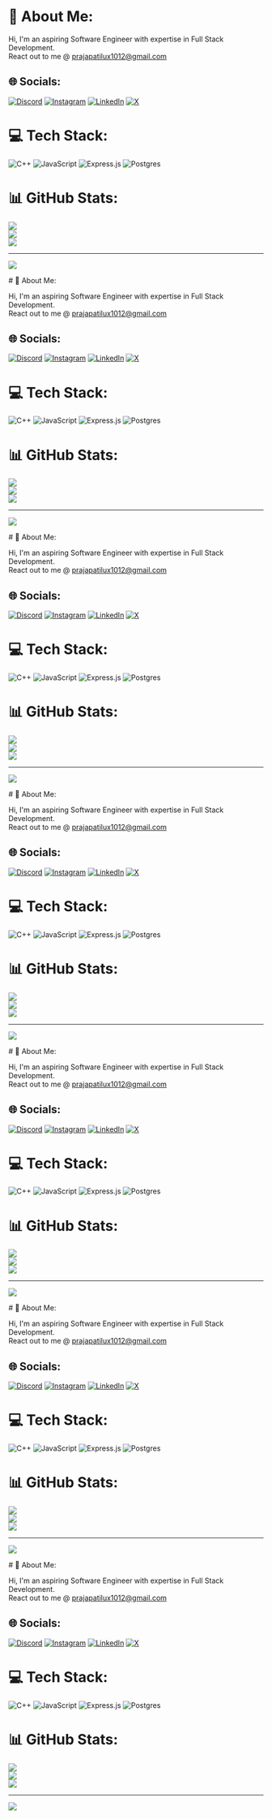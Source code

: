 # 💫 About Me:
Hi, I'm an aspiring Software Engineer with expertise in Full Stack Development. <br>React out to me @ prajapatilux1012@gmail.com


## 🌐 Socials:
[![Discord](https://img.shields.io/badge/Discord-%237289DA.svg?logo=discord&logoColor=white)](https://discord.gg/luxprajapati) [![Instagram](https://img.shields.io/badge/Instagram-%23E4405F.svg?logo=Instagram&logoColor=white)](https://instagram.com/luxprajapat.i) [![LinkedIn](https://img.shields.io/badge/LinkedIn-%230077B5.svg?logo=linkedin&logoColor=white)](https://linkedin.com/in/luxprajapati) [![X](https://img.shields.io/badge/X-black.svg?logo=X&logoColor=white)](https://x.com/luxprajapati0) 

# 💻 Tech Stack:
![C++](https://img.shields.io/badge/c++-%2300599C.svg?style=for-the-badge&logo=c%2B%2B&logoColor=white) ![JavaScript](https://img.shields.io/badge/javascript-%23323330.svg?style=for-the-badge&logo=javascript&logoColor=%23F7DF1E) ![Express.js](https://img.shields.io/badge/express.js-%23404d59.svg?style=for-the-badge&logo=express&logoColor=%2361DAFB) ![Postgres](https://img.shields.io/badge/postgres-%23316192.svg?style=for-the-badge&logo=postgresql&logoColor=white)
# 📊 GitHub Stats:
![](https://github-readme-stats.vercel.app/api?username=luxprajapati&theme=dark&hide_border=false&include_all_commits=false&count_private=false)<br/>
![](https://github-readme-streak-stats.herokuapp.com/?user=luxprajapati&theme=dark&hide_border=false)<br/>
![](https://github-readme-stats.vercel.app/api/top-langs/?username=luxprajapati&theme=dark&hide_border=false&include_all_commits=false&count_private=false&layout=compact)

---
[![](https://visitcount.itsvg.in/api?id=luxprajapati&icon=0&color=6)](https://visitcount.itsvg.in)

<!-- Proudly created with GPRM ( https://gprm.itsvg.in ) --># 💫 About Me:
Hi, I'm an aspiring Software Engineer with expertise in Full Stack Development. <br>React out to me @ prajapatilux1012@gmail.com


## 🌐 Socials:
[![Discord](https://img.shields.io/badge/Discord-%237289DA.svg?logo=discord&logoColor=white)](https://discord.gg/luxprajapati) [![Instagram](https://img.shields.io/badge/Instagram-%23E4405F.svg?logo=Instagram&logoColor=white)](https://instagram.com/luxprajapat.i) [![LinkedIn](https://img.shields.io/badge/LinkedIn-%230077B5.svg?logo=linkedin&logoColor=white)](https://linkedin.com/in/luxprajapati) [![X](https://img.shields.io/badge/X-black.svg?logo=X&logoColor=white)](https://x.com/luxprajapati0) 

# 💻 Tech Stack:
![C++](https://img.shields.io/badge/c++-%2300599C.svg?style=for-the-badge&logo=c%2B%2B&logoColor=white) ![JavaScript](https://img.shields.io/badge/javascript-%23323330.svg?style=for-the-badge&logo=javascript&logoColor=%23F7DF1E) ![Express.js](https://img.shields.io/badge/express.js-%23404d59.svg?style=for-the-badge&logo=express&logoColor=%2361DAFB) ![Postgres](https://img.shields.io/badge/postgres-%23316192.svg?style=for-the-badge&logo=postgresql&logoColor=white)
# 📊 GitHub Stats:
![](https://github-readme-stats.vercel.app/api?username=luxprajapati&theme=dark&hide_border=false&include_all_commits=false&count_private=false)<br/>
![](https://github-readme-streak-stats.herokuapp.com/?user=luxprajapati&theme=dark&hide_border=false)<br/>
![](https://github-readme-stats.vercel.app/api/top-langs/?username=luxprajapati&theme=dark&hide_border=false&include_all_commits=false&count_private=false&layout=compact)

---
[![](https://visitcount.itsvg.in/api?id=luxprajapati&icon=0&color=6)](https://visitcount.itsvg.in)

<!-- Proudly created with GPRM ( https://gprm.itsvg.in ) --># 💫 About Me:
Hi, I'm an aspiring Software Engineer with expertise in Full Stack Development. <br>React out to me @ prajapatilux1012@gmail.com


## 🌐 Socials:
[![Discord](https://img.shields.io/badge/Discord-%237289DA.svg?logo=discord&logoColor=white)](https://discord.gg/luxprajapati) [![Instagram](https://img.shields.io/badge/Instagram-%23E4405F.svg?logo=Instagram&logoColor=white)](https://instagram.com/luxprajapat.i) [![LinkedIn](https://img.shields.io/badge/LinkedIn-%230077B5.svg?logo=linkedin&logoColor=white)](https://linkedin.com/in/luxprajapati) [![X](https://img.shields.io/badge/X-black.svg?logo=X&logoColor=white)](https://x.com/luxprajapati0) 

# 💻 Tech Stack:
![C++](https://img.shields.io/badge/c++-%2300599C.svg?style=for-the-badge&logo=c%2B%2B&logoColor=white) ![JavaScript](https://img.shields.io/badge/javascript-%23323330.svg?style=for-the-badge&logo=javascript&logoColor=%23F7DF1E) ![Express.js](https://img.shields.io/badge/express.js-%23404d59.svg?style=for-the-badge&logo=express&logoColor=%2361DAFB) ![Postgres](https://img.shields.io/badge/postgres-%23316192.svg?style=for-the-badge&logo=postgresql&logoColor=white)
# 📊 GitHub Stats:
![](https://github-readme-stats.vercel.app/api?username=luxprajapati&theme=dark&hide_border=false&include_all_commits=false&count_private=false)<br/>
![](https://github-readme-streak-stats.herokuapp.com/?user=luxprajapati&theme=dark&hide_border=false)<br/>
![](https://github-readme-stats.vercel.app/api/top-langs/?username=luxprajapati&theme=dark&hide_border=false&include_all_commits=false&count_private=false&layout=compact)

---
[![](https://visitcount.itsvg.in/api?id=luxprajapati&icon=0&color=6)](https://visitcount.itsvg.in)

<!-- Proudly created with GPRM ( https://gprm.itsvg.in ) --># 💫 About Me:
Hi, I'm an aspiring Software Engineer with expertise in Full Stack Development. <br>React out to me @ prajapatilux1012@gmail.com


## 🌐 Socials:
[![Discord](https://img.shields.io/badge/Discord-%237289DA.svg?logo=discord&logoColor=white)](https://discord.gg/luxprajapati) [![Instagram](https://img.shields.io/badge/Instagram-%23E4405F.svg?logo=Instagram&logoColor=white)](https://instagram.com/luxprajapat.i) [![LinkedIn](https://img.shields.io/badge/LinkedIn-%230077B5.svg?logo=linkedin&logoColor=white)](https://linkedin.com/in/luxprajapati) [![X](https://img.shields.io/badge/X-black.svg?logo=X&logoColor=white)](https://x.com/luxprajapati0) 

# 💻 Tech Stack:
![C++](https://img.shields.io/badge/c++-%2300599C.svg?style=for-the-badge&logo=c%2B%2B&logoColor=white) ![JavaScript](https://img.shields.io/badge/javascript-%23323330.svg?style=for-the-badge&logo=javascript&logoColor=%23F7DF1E) ![Express.js](https://img.shields.io/badge/express.js-%23404d59.svg?style=for-the-badge&logo=express&logoColor=%2361DAFB) ![Postgres](https://img.shields.io/badge/postgres-%23316192.svg?style=for-the-badge&logo=postgresql&logoColor=white)
# 📊 GitHub Stats:
![](https://github-readme-stats.vercel.app/api?username=luxprajapati&theme=dark&hide_border=false&include_all_commits=false&count_private=false)<br/>
![](https://github-readme-streak-stats.herokuapp.com/?user=luxprajapati&theme=dark&hide_border=false)<br/>
![](https://github-readme-stats.vercel.app/api/top-langs/?username=luxprajapati&theme=dark&hide_border=false&include_all_commits=false&count_private=false&layout=compact)

---
[![](https://visitcount.itsvg.in/api?id=luxprajapati&icon=0&color=6)](https://visitcount.itsvg.in)

<!-- Proudly created with GPRM ( https://gprm.itsvg.in ) --># 💫 About Me:
Hi, I'm an aspiring Software Engineer with expertise in Full Stack Development. <br>React out to me @ prajapatilux1012@gmail.com


## 🌐 Socials:
[![Discord](https://img.shields.io/badge/Discord-%237289DA.svg?logo=discord&logoColor=white)](https://discord.gg/luxprajapati) [![Instagram](https://img.shields.io/badge/Instagram-%23E4405F.svg?logo=Instagram&logoColor=white)](https://instagram.com/luxprajapat.i) [![LinkedIn](https://img.shields.io/badge/LinkedIn-%230077B5.svg?logo=linkedin&logoColor=white)](https://linkedin.com/in/luxprajapati) [![X](https://img.shields.io/badge/X-black.svg?logo=X&logoColor=white)](https://x.com/luxprajapati0) 

# 💻 Tech Stack:
![C++](https://img.shields.io/badge/c++-%2300599C.svg?style=for-the-badge&logo=c%2B%2B&logoColor=white) ![JavaScript](https://img.shields.io/badge/javascript-%23323330.svg?style=for-the-badge&logo=javascript&logoColor=%23F7DF1E) ![Express.js](https://img.shields.io/badge/express.js-%23404d59.svg?style=for-the-badge&logo=express&logoColor=%2361DAFB) ![Postgres](https://img.shields.io/badge/postgres-%23316192.svg?style=for-the-badge&logo=postgresql&logoColor=white)
# 📊 GitHub Stats:
![](https://github-readme-stats.vercel.app/api?username=luxprajapati&theme=dark&hide_border=false&include_all_commits=false&count_private=false)<br/>
![](https://github-readme-streak-stats.herokuapp.com/?user=luxprajapati&theme=dark&hide_border=false)<br/>
![](https://github-readme-stats.vercel.app/api/top-langs/?username=luxprajapati&theme=dark&hide_border=false&include_all_commits=false&count_private=false&layout=compact)

---
[![](https://visitcount.itsvg.in/api?id=luxprajapati&icon=0&color=6)](https://visitcount.itsvg.in)

<!-- Proudly created with GPRM ( https://gprm.itsvg.in ) --># 💫 About Me:
Hi, I'm an aspiring Software Engineer with expertise in Full Stack Development. <br>React out to me @ prajapatilux1012@gmail.com


## 🌐 Socials:
[![Discord](https://img.shields.io/badge/Discord-%237289DA.svg?logo=discord&logoColor=white)](https://discord.gg/luxprajapati) [![Instagram](https://img.shields.io/badge/Instagram-%23E4405F.svg?logo=Instagram&logoColor=white)](https://instagram.com/luxprajapat.i) [![LinkedIn](https://img.shields.io/badge/LinkedIn-%230077B5.svg?logo=linkedin&logoColor=white)](https://linkedin.com/in/luxprajapati) [![X](https://img.shields.io/badge/X-black.svg?logo=X&logoColor=white)](https://x.com/luxprajapati0) 

# 💻 Tech Stack:
![C++](https://img.shields.io/badge/c++-%2300599C.svg?style=for-the-badge&logo=c%2B%2B&logoColor=white) ![JavaScript](https://img.shields.io/badge/javascript-%23323330.svg?style=for-the-badge&logo=javascript&logoColor=%23F7DF1E) ![Express.js](https://img.shields.io/badge/express.js-%23404d59.svg?style=for-the-badge&logo=express&logoColor=%2361DAFB) ![Postgres](https://img.shields.io/badge/postgres-%23316192.svg?style=for-the-badge&logo=postgresql&logoColor=white)
# 📊 GitHub Stats:
![](https://github-readme-stats.vercel.app/api?username=luxprajapati&theme=dark&hide_border=false&include_all_commits=false&count_private=false)<br/>
![](https://github-readme-streak-stats.herokuapp.com/?user=luxprajapati&theme=dark&hide_border=false)<br/>
![](https://github-readme-stats.vercel.app/api/top-langs/?username=luxprajapati&theme=dark&hide_border=false&include_all_commits=false&count_private=false&layout=compact)

---
[![](https://visitcount.itsvg.in/api?id=luxprajapati&icon=0&color=6)](https://visitcount.itsvg.in)

<!-- Proudly created with GPRM ( https://gprm.itsvg.in ) --># 💫 About Me:
Hi, I'm an aspiring Software Engineer with expertise in Full Stack Development. <br>React out to me @ prajapatilux1012@gmail.com


## 🌐 Socials:
[![Discord](https://img.shields.io/badge/Discord-%237289DA.svg?logo=discord&logoColor=white)](https://discord.gg/luxprajapati) [![Instagram](https://img.shields.io/badge/Instagram-%23E4405F.svg?logo=Instagram&logoColor=white)](https://instagram.com/luxprajapat.i) [![LinkedIn](https://img.shields.io/badge/LinkedIn-%230077B5.svg?logo=linkedin&logoColor=white)](https://linkedin.com/in/luxprajapati) [![X](https://img.shields.io/badge/X-black.svg?logo=X&logoColor=white)](https://x.com/luxprajapati0) 

# 💻 Tech Stack:
![C++](https://img.shields.io/badge/c++-%2300599C.svg?style=for-the-badge&logo=c%2B%2B&logoColor=white) ![JavaScript](https://img.shields.io/badge/javascript-%23323330.svg?style=for-the-badge&logo=javascript&logoColor=%23F7DF1E) ![Express.js](https://img.shields.io/badge/express.js-%23404d59.svg?style=for-the-badge&logo=express&logoColor=%2361DAFB) ![Postgres](https://img.shields.io/badge/postgres-%23316192.svg?style=for-the-badge&logo=postgresql&logoColor=white)
# 📊 GitHub Stats:
![](https://github-readme-stats.vercel.app/api?username=luxprajapati&theme=dark&hide_border=false&include_all_commits=false&count_private=false)<br/>
![](https://github-readme-streak-stats.herokuapp.com/?user=luxprajapati&theme=dark&hide_border=false)<br/>
![](https://github-readme-stats.vercel.app/api/top-langs/?username=luxprajapati&theme=dark&hide_border=false&include_all_commits=false&count_private=false&layout=compact)

---
[![](https://visitcount.itsvg.in/api?id=luxprajapati&icon=0&color=6)](https://visitcount.itsvg.in)

<!-- Proudly created with GPRM ( https://gprm.itsvg.in ) -->
